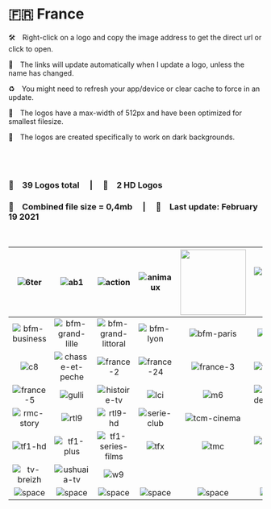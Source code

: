 🇫🇷 France
===============

🛠 Right-click on a logo and copy the image address to get the direct url or click to open.

🔗 The links will update automatically when I update a logo, unless the name has changed.

♻️ You might need to refresh your app/device or clear cache to force in an update.

📐 The logos have a max-width of 512px and have been optimized for smallest filesize.

🖤 The logos are created specifically to work on dark backgrounds.<br>

  
---------------

### 🎨 __39 Logos total__  |  💎 __2 HD Logos__

### 💾 __Combined file size = 0,4mb__  |  📅 __Last update: February 19 2021__
 


| ![6ter] | ![ab1] | ![action] | ![animaux] | <img src=https://raw.githubusercontent.com/Tapiosinn/tv-logos/master/countries/france/arte-fr.png height="130px"> | ![automoto-la-chaine] |
|:-:|:-:|:-:|:-:|:-:|:-:|
| ![bfm-business] | ![bfm-grand-lille] | ![bfm-grand-littoral] | ![bfm-lyon] | ![bfm-paris] | ![bfm-tv] |
| ![c8] | ![chasse-et-peche] | ![france-2] | ![france-24] | ![france-3] | ![france-4] |
| ![france-5] | ![gulli] | ![histoire-tv] | ![lci] | ![m6] | ![rmc-decouverte] |
| ![rmc-story] | ![rtl9] | ![rtl9-hd] | ![serie-club] | ![tcm-cinema] | ![tf1] |
| ![tf1-hd] | ![tf1-plus] | ![tf1-series-films] | ![tfx] | ![tmc] | ![tmc-plus] |
| ![tv-breizh] | ![ushuaia-tv] | ![w9] |  |  |  |
| ![space] | ![space] | ![space] | ![space] | ![space] | ![space] |

[6ter]:https://raw.githubusercontent.com/Tapiosinn/tv-logos/master/countries/france/6ter-fr.png
[ab1]:https://raw.githubusercontent.com/Tapiosinn/tv-logos/master/countries/france/ab1-fr.png
[action]:https://raw.githubusercontent.com/Tapiosinn/tv-logos/master/countries/france/action-fr.png
[animaux]:https://raw.githubusercontent.com/Tapiosinn/tv-logos/master/countries/france/animaux-fr.png
[arte]:https://raw.githubusercontent.com/Tapiosinn/tv-logos/master/countries/france/arte-fr.png
[automoto-la-chaine]:https://raw.githubusercontent.com/Tapiosinn/tv-logos/master/countries/france/automoto-la-chaine-fr.png
[bfm-business]:https://raw.githubusercontent.com/Tapiosinn/tv-logos/master/countries/france/bfm-business-fr.png
[bfm-grand-lille]:https://raw.githubusercontent.com/Tapiosinn/tv-logos/master/countries/france/bfm-grand-lille-fr.png
[bfm-grand-littoral]:https://raw.githubusercontent.com/Tapiosinn/tv-logos/master/countries/france/bfm-grand-littoral-fr.png
[bfm-lyon]:https://raw.githubusercontent.com/Tapiosinn/tv-logos/master/countries/france/bfm-lyon-fr.png
[bfm-paris]:https://raw.githubusercontent.com/Tapiosinn/tv-logos/master/countries/france/bfm-paris-fr.png
[bfm-tv]:https://raw.githubusercontent.com/Tapiosinn/tv-logos/master/countries/france/bfm-tv-fr.png
[c8]:https://raw.githubusercontent.com/Tapiosinn/tv-logos/master/countries/france/c8-fr.png
[chasse-et-peche]:https://raw.githubusercontent.com/Tapiosinn/tv-logos/master/countries/france/chasse-et-peche-fr.png
[france-2]:https://raw.githubusercontent.com/Tapiosinn/tv-logos/master/countries/france/france-2-fr.png
[france-24]:https://raw.githubusercontent.com/Tapiosinn/tv-logos/master/countries/france/france-24-fr.png
[france-3]:https://raw.githubusercontent.com/Tapiosinn/tv-logos/master/countries/france/france-3-fr.png
[france-4]:https://raw.githubusercontent.com/Tapiosinn/tv-logos/master/countries/france/france-4-fr.png
[france-5]:https://raw.githubusercontent.com/Tapiosinn/tv-logos/master/countries/france/france-5-fr.png
[gulli]:https://raw.githubusercontent.com/Tapiosinn/tv-logos/master/countries/france/gulli-fr.png
[histoire-tv]:https://raw.githubusercontent.com/Tapiosinn/tv-logos/master/countries/france/histoire-tv-fr.png
[lci]:https://raw.githubusercontent.com/Tapiosinn/tv-logos/master/countries/france/lci-fr.png
[m6]:https://raw.githubusercontent.com/Tapiosinn/tv-logos/master/countries/france/m6-fr.png
[rmc-decouverte]:https://raw.githubusercontent.com/Tapiosinn/tv-logos/master/countries/france/rmc-decouverte-fr.png
[rmc-story]:https://raw.githubusercontent.com/Tapiosinn/tv-logos/master/countries/france/rmc-story-fr.png
[rtl9]:https://raw.githubusercontent.com/Tapiosinn/tv-logos/master/countries/france/rtl9-fr.png
[rtl9-hd]:https://raw.githubusercontent.com/Tapiosinn/tv-logos/master/countries/france/hd/rtl9-hd-fr.png
[serie-club]:https://raw.githubusercontent.com/Tapiosinn/tv-logos/master/countries/france/serie-club-fr.png
[tcm-cinema]:https://raw.githubusercontent.com/Tapiosinn/tv-logos/master/countries/france/tcm-cinema-fr.png
[tf1]:https://raw.githubusercontent.com/Tapiosinn/tv-logos/master/countries/france/tf1-fr.png
[tf1-hd]:https://raw.githubusercontent.com/Tapiosinn/tv-logos/master/countries/france/hd/tf1-hd-fr.png
[tf1-plus]:https://raw.githubusercontent.com/Tapiosinn/tv-logos/master/countries/france/tf1-plus-fr.png
[tf1-series-films]:https://raw.githubusercontent.com/Tapiosinn/tv-logos/master/countries/france/tf1-series-films-fr.png
[tfx]:https://raw.githubusercontent.com/Tapiosinn/tv-logos/master/countries/france/tfx-fr.png
[tmc]:https://raw.githubusercontent.com/Tapiosinn/tv-logos/master/countries/france/tmc-fr.png
[tmc-plus]:https://raw.githubusercontent.com/Tapiosinn/tv-logos/master/countries/france/tmc-plus-fr.png
[tv-breizh]:https://raw.githubusercontent.com/Tapiosinn/tv-logos/master/countries/france/tv-breizh-fr.png
[ushuaia-tv]:https://raw.githubusercontent.com/Tapiosinn/tv-logos/master/countries/france/ushuaia-tv-fr.png
[w9]:https://raw.githubusercontent.com/Tapiosinn/tv-logos/master/countries/france/w9-fr.png

[space]:https://github.com/Tapiosinn/tv-logos/blob/master/misc/%CE%A9/space-1500.png
